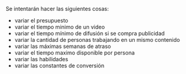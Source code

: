 Se intentarán hacer las siguientes cosas:
* variar el presupuesto
* variar el tiempo minimo de un video
* variar el tiempo mínimo de difusión si se compra publicidad
* variar la cantidad de personas trabajando en un mismo contenido
* variar las máximas semanas de atraso
* variar el tiempo maximo disponible por persona
* variar las habilidades
* variar las constantes de conversión
